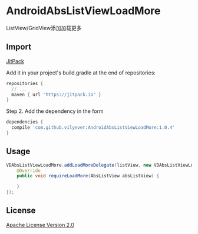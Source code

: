 # AndroidAbsListViewLoadMore
ListView/GridView添加加载更多

## Import
[JitPack](https://jitpack.io/)

Add it in your project's build.gradle at the end of repositories:

```gradle
repositories {
  // ...
  maven { url "https://jitpack.io" }
}
```

Step 2. Add the dependency in the form

```gradle
dependencies {
  compile 'com.github.vilyever:AndroidAbsListViewLoadMore:1.0.4'
}
```

## Usage
```java
VDAbsListViewLoadMore.addLoadMoreDelegate(listView, new VDAbsListViewLoadMore.LoadMoreDelegate() {
    @Override
    public void requireLoadMore(AbsListView absListView) {

    }
});
```

## License
[Apache License Version 2.0](http://www.apache.org/licenses/LICENSE-2.0.txt)

